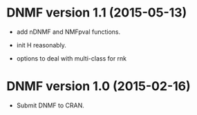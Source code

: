 # DNMF version 1.1 (2015-05-13)

* add nDNMF and NMFpval functions.

* init H reasonably.

* options to deal with multi-class for rnk

# DNMF version 1.0 (2015-02-16)

* Submit DNMF to CRAN.
